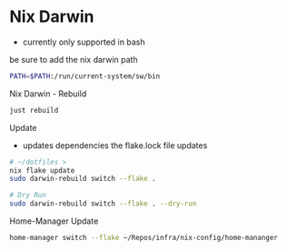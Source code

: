 # Nix Darwin 

- currently only supported in bash

be sure to add the nix darwin path
```sh
PATH=$PATH:/run/current-system/sw/bin
```

Nix Darwin - Rebuild
```sh
just rebuild
```

Update
- updates dependencies the flake.lock file updates
```sh
# ~/dotfiles >
nix flake update
sudo darwin-rebuild switch --flake .

# Dry Run
sudo darwin-rebuild switch --flake . --dry-run
```

Home-Manager Update
```sh
home-manager switch --flake ~/Repos/infra/nix-config/home-mananger
```

